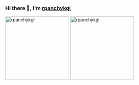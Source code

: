 <h3 style="text-decoration: none;">Hi there 👋, I'm <a href="https://www.linkedin.com/in/rpanchyk" target="_blank">rpanchykgl</a></h3>
<picture>
  <source
    srcset="https://github-readme-stats.vercel.app/api?username=rpanchykgl&show_icons=true&hide_rank=true&hide_title=true&text_bold=false&theme=dark"
    media="(prefers-color-scheme: dark)" />
  <source
    srcset="https://github-readme-stats.vercel.app/api?username=rpanchykgl&show_icons=true&hide_rank=true&hide_title=true&text_bold=false&theme=light"
    media="(prefers-color-scheme: light), (prefers-color-scheme: no-preference)" />
  <img src="https://github-readme-stats.vercel.app/api?username=rpanchykgl&show_icons=true&hide_rank=true&hide_title=true&text_bold=false" alt="rpanchykgl" height="200" />
</picture>
<picture>
  <source
    srcset="https://github-readme-stats.vercel.app/api/top-langs?username=rpanchykgl&show_icons=true&locale=en&layout=compact&hide_title=true&theme=dark"
    media="(prefers-color-scheme: dark)" />
  <source
    srcset="https://github-readme-stats.vercel.app/api/top-langs?username=rpanchykgl&show_icons=true&locale=en&layout=compact&hide_title=true&theme=light"
    media="(prefers-color-scheme: light), (prefers-color-scheme: no-preference)" />
  <img src="https://github-readme-stats.vercel.app/api/top-langs?username=rpanchykgl&show_icons=true&locale=en&layout=compact&hide_title=true" alt="rpanchykgl" height="200" />
</picture>
<!--
Built with the help of
- https://github.com/abhisheknaiidu/awesome-github-profile-readme
- https://github.com/anuraghazra/github-readme-stats
-->
